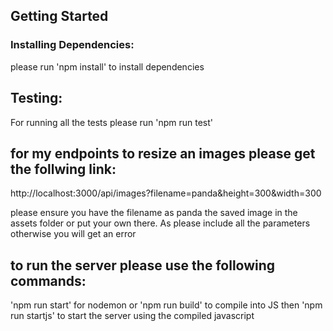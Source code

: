 ## Getting Started

### Installing Dependencies:

please run 'npm install' to install dependencies

## Testing:
For running all the tests please run 'npm run test'

## for my endpoints to resize an images please get the follwing link:
http://localhost:3000/api/images?filename=panda&height=300&width=300

please ensure you have the filename as panda the saved image in the assets folder or put your own there.
As please include all the parameters otherwise you will get an error

## to run the server please use the following commands:
'npm run start' for nodemon 
or
'npm run build' to compile into JS then 'npm run startjs' to start the server using the compiled javascript
